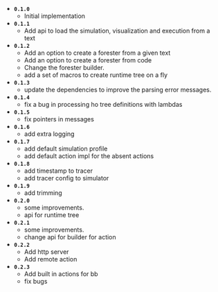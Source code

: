 * **`0.1.0`**
  * Initial implementation
* **`0.1.1`**
  * Add api to load the simulation, visualization and execution from a text
* **`0.1.2`**
  * Add an option to create a forester from a given text
  * Add an option to create a forester from code
  * Change the forester builder.
  * add a set of macros to create runtime tree on a fly
* **`0.1.3`**
  * update the dependencies to improve the parsing error messages.
* **`0.1.4`**
  * fix a bug in processing ho tree definitions with lambdas
* **`0.1.5`**
  * fix pointers in messages
* **`0.1.6`**
  * add extra logging
* **`0.1.7`**
  * add default simulation profile
  * add default action impl for the absent actions
* **`0.1.8`** 
  * add timestamp to tracer
  * add tracer config to simulator
* **`0.1.9`**
  * add trimming
* **`0.2.0`**
  * some improvements.
  * api for runtime tree
* **`0.2.1`**
  * some improvements.
  * change api for builder for action
* **`0.2.2`**
  * Add http server
  * Add remote action
* **`0.2.3`**
  * Add built in actions for bb
  * fix bugs
 

